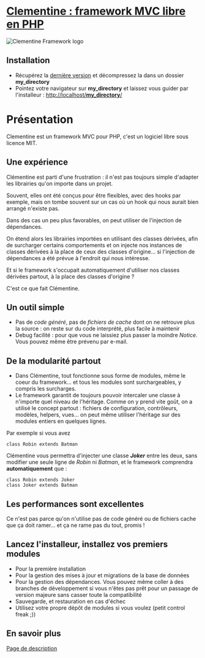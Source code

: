 [Clementine : framework MVC libre en PHP](http://clementine.quai13.com/)
===

![Clementine Framework logo](https://pa-de-solminihac.github.io/clementine-framework/logo.jpg)

Installation
---
* Récupérez la [dernière version](http://clementine.quai13.com/repository/clementine-framework/clementine-framework.zip) et décompressez la dans un dossier __my_directory__
* Pointez votre navigateur sur __my_directory__ et laissez vous guider par l'installeur :
[http://localhost/__my_directory__/](http://localhost/my_directory/)

Présentation
====

Clementine est un framework MVC pour PHP, c'est un logiciel libre sous licence MIT.

Une expérience
---

Clémentine est parti d'une frustration : il n'est pas toujours simple d'adapter les librairies qu'on importe dans un projet. 

Souvent, elles ont été conçus pour être flexibles, avec des hooks par exemple, mais on tombe souvent sur un cas où un hook qui nous aurait bien arrangé n'existe pas.

Dans des cas un peu plus favorables, on peut utiliser de l'injection de dépendances.

On étend alors les librairies importées en utilisant des classes dérivées, afin de surcharger certains comportements et on injecte nos instances de classes dérivées à la place de ceux des classes d'origine... si l'injection de dépendances a été prévue à l'endroit qui nous intéresse.

Et si le framework s'occupait automatiquement d'utiliser nos classes dérivées partout, à la place des classes d'origine ?

C'est ce que fait Clémentine.

Un outil simple
---
* Pas de _code généré_, pas de _fichiers de cache_ dont on ne retrouve plus la source : on reste sur du code interprété, plus facile à maintenir
* Debug facilité : pour que vous ne laissiez plus passer la moindre _Notice_. Vous pouvez même être prévenu par e-mail.

De la modularité partout
---
* Dans Clémentine, tout fonctionne sous forme de modules, même le coeur du framework... et tous les modules sont surchargeables, y compris les surcharges.
* Le framework garantit de toujours pouvoir intercaler une classe à n'importe quel niveau de l'héritage. Comme on y prend vite goût, on a utilisé le concept partout : fichiers de configuration, contrôleurs, modèles, helpers, vues... on peut même utiliser l'héritage sur des modules entiers en quelques lignes.

Par exemple si vous avez

    class Robin extends Batman
    
Clémentine vous permettra d'injecter une classe **_Joker_** entre les deux, sans modifier une seule ligne de _Robin_ ni _Batman_, et le framework comprendra **automatiquement** que :

    class Robin extends Joker
    class Joker extends Batman

Les performances sont excellentes
---
Ce n'est pas parce qu'on n'utilise pas de code généré ou de fichiers cache que ça doit ramer... et ça ne rame pas du tout, promis !

Lancez l'installeur, installez vos premiers modules
---
* Pour la première installation
* Pour la gestion des mises à jour et migrations de la base de données
* Pour la gestion des dépendances. Vous pouvez même coller à des branches de développement si vous n'êtes pas prêt pour un passage de version majeure sans casser toute la compatibilité
* Sauvegarde, et restauration en cas d'échec
* Utilisez votre propre dépôt de modules si vous voulez (petit control freak ;))

En savoir plus
---
[Page de description](http://clementine.quai13.com/)
